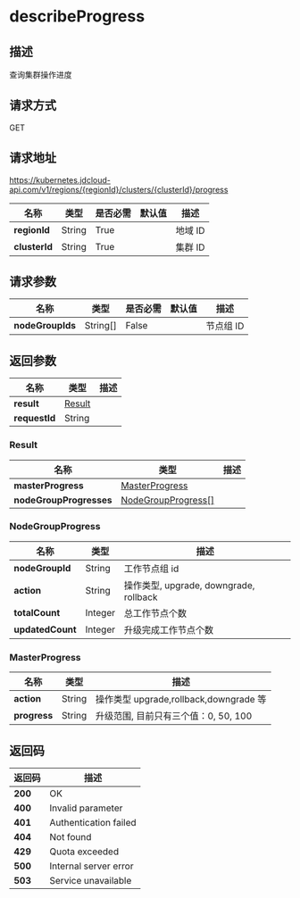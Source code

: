 # describeProgress


## 描述
查询集群操作进度

## 请求方式
GET

## 请求地址
https://kubernetes.jdcloud-api.com/v1/regions/{regionId}/clusters/{clusterId}/progress

|名称|类型|是否必需|默认值|描述|
|---|---|---|---|---|
|**regionId**|String|True| |地域 ID|
|**clusterId**|String|True| |集群 ID|

## 请求参数
|名称|类型|是否必需|默认值|描述|
|---|---|---|---|---|
|**nodeGroupIds**|String[]|False| |节点组 ID|


## 返回参数
|名称|类型|描述|
|---|---|---|
|**result**|[Result](describeprogress#result)| |
|**requestId**|String| |

### <div id="result">Result</div>
|名称|类型|描述|
|---|---|---|
|**masterProgress**|[MasterProgress](describeprogress#masterprogress)| |
|**nodeGroupProgresses**|[NodeGroupProgress[]](describeprogress#nodegroupprogress)| |
### <div id="nodegroupprogress">NodeGroupProgress</div>
|名称|类型|描述|
|---|---|---|
|**nodeGroupId**|String|工作节点组 id|
|**action**|String|操作类型, upgrade, downgrade, rollback|
|**totalCount**|Integer|总工作节点个数|
|**updatedCount**|Integer|升级完成工作节点个数|
### <div id="masterprogress">MasterProgress</div>
|名称|类型|描述|
|---|---|---|
|**action**|String|操作类型 upgrade,rollback,downgrade 等|
|**progress**|String|升级范围, 目前只有三个值：0, 50, 100|

## 返回码
|返回码|描述|
|---|---|
|**200**|OK|
|**400**|Invalid parameter|
|**401**|Authentication failed|
|**404**|Not found|
|**429**|Quota exceeded|
|**500**|Internal server error|
|**503**|Service unavailable|
